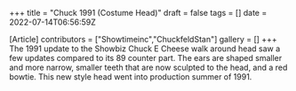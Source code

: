 +++
title = "Chuck 1991 (Costume Head)"
draft = false
tags = []
date = 2022-07-14T06:56:59Z

[Article]
contributors = ["Showtimeinc","ChuckfeldStan"]
gallery = []
+++
The 1991 update to the Showbiz Chuck E Cheese walk around head saw a few updates compared to its 89 counter part. The ears are shaped smaller and more narrow, smaller teeth that are now sculpted to the head, and a red bowtie. This new style head went into production summer of 1991.
